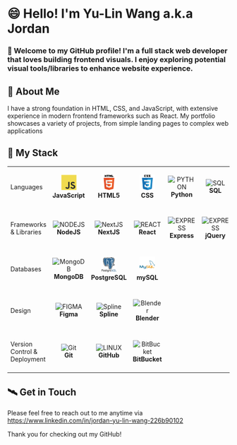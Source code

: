 <!--
**jordanwang199507/jordanwang199507** is a ✨ _special_ ✨ repository because its `README.md` (this file) appears on your GitHub profile.

Here are some ideas to get you started:

- 🔭 I’m currently working on ...
- 🌱 I’m currently learning ...
- 👯 I’m looking to collaborate on ...
- 🤔 I’m looking for help with ...
- 💬 Ask me about ...
- 📫 How to reach me: ...
- 😄 Pronouns: ...
- ⚡ Fun fact: ...
-->
<h1>😄 Hello! I'm Yu-Lin Wang a.k.a Jordan</h1>

### 🧋 Welcome to my GitHub profile! I'm a full stack web developer that loves building frontend visuals. I enjoy exploring potential visual tools/libraries to enhance website experience.

## 🌱 About Me 
I have a strong foundation in HTML, CSS, and JavaScript, with extensive experience in modern frontend frameworks such as React. My portfolio showcases a variety of projects, from simple landing pages to complex web applications

## 📘 My Stack
<table>  
  <tr>
    <td>Languages</td>
    <td align="center" height="88" width="88">
      <img
        src="https://raw.githubusercontent.com/devicons/devicon/master/icons/javascript/javascript-original.svg"
        width="35"
        height="35"
        alt="JAVASCRIPT"
      />
      <br /><strong>JavaScript</strong>
    </td>
    <td align="center" height="88" width="88">
      <img
        src="https://raw.githubusercontent.com/devicons/devicon/master/icons/html5/html5-original-wordmark.svg"
        width="35"
        height="35"
        alt="HTML"
      />
      <br /><strong>HTML5</strong>
    </td>
    <td align="center" height="88" width="88">
      <img
        src="https://raw.githubusercontent.com/devicons/devicon/master/icons/css3/css3-original-wordmark.svg"
        width="35"
        height="35"
        alt="CSS"
      />
      <br /><strong>CSS</strong>
    </td>
    <td align="center" height="88" width="88">
      <img
        src="https://cdn3.iconfinder.com/data/icons/logos-and-brands-adobe/512/267_Python-1024.png"
        width="35"
        height="35"
        alt="PYTHON"
      />
      <br /><strong>Python</strong>
    </td>
    <td align="center" height="88" width="88">
      <img
        src="https://cdn3.iconfinder.com/data/icons/file-extension-11/512/sql-file-extension-format-digital-512.png"
        width="35"
        height="35"
        alt="SQL"
      />
      <br /><strong>SQL</strong>
    </td>
    <td align="center" height="88" width="88">
      <img
        src="https://cdn-icons-png.flaticon.com/512/5968/5968282.png"
        width="35"
        height="35"
        alt="Java"
      />
      <br /><strong>Java</strong>
    </td>
    <td align="center" height="88" width="88">
      <img
        src="https://sass-lang.com/assets/img/logos/logo.svg"
        width="35"
        height="35"
        alt="SASS"
      />
      <br /><strong>Sass</strong>
    </td>
    <td align="center" height="88" width="88">
      <img
        src="https://images.viblo.asia/1e584999-0b5a-4189-9081-b9a41212265d.jpg"
        width="35"
        height="35"
        alt="Tailwind"
      />
      <br /><strong>Tailwind</strong>
    </td>
        <td align="center" height="88" width="88">
      <img
        src="https://raw.githubusercontent.com/isocpp/logos/master/cpp_logo.png"
        width="35"
        height="35"
        alt="C++"
      />
      <br /><strong>C++</strong>
    </td>
  </tr>
  
  <tr>
    <td>Frameworks & Libraries</td>    
    <td align="center" height="88" width="88">
      <img
        src="https://cdn.freebiesupply.com/logos/large/2x/nodejs-icon-logo-png-transparent.png"
        width="35"
        height="35"
        alt="NODEJS"
      />
      <br /><strong>NodeJS</strong>
    </td>
    <td align="center" height="88" width="88">
      <img
        src="https://pbs.twimg.com/profile_images/1565710214019444737/if82cpbS_400x400.jpg"
        width="35"
        height="35"
        alt="NextJS"
      />
      <br /><strong>NextJS</strong>
    </td>
    <td align="center" height="88" width="88">
      <img
        src="https://cdn0.iconfinder.com/data/icons/logos-brands-in-colors/128/react_color-512.png"
        width="35"
        height="35"
        alt="REACT"
      />
      <br /><strong>React</strong>
    </td>
    <td align="center" height="88" width="88">
      <img
        src="https://jsurt.github.io/jacks-portfolio/images/color-express-icon%20(1).png"
        width="35"
        height="35"
        alt="EXPRESS"
      />
      <br /><strong>Express</strong>
    </td>
    <td align="center" height="88" width="88">
      <img
        src="https://cdn3.iconfinder.com/data/icons/popular-services-brands/512/jquery-512.png"
        width="35"
        height="35"
        alt="EXPRESS"
      />
      <br /><strong>jQuery</strong>
    </td>
    <td align="center" height="88" width="88">
      <img
        src="https://grails.org/images/grails.png"
        width="35"
        height="35"
        alt="Grails"
      />
      <br /><strong>Grails</strong>
    </td>
    <td align="center" height="88" width="88">
      <img
        src="https://getbootstrap.com/docs/5.3/assets/brand/bootstrap-logo-shadow.png"
        width="35"
        height="35"
        alt="EXPRESS"
      />
      <br /><strong>Bootstrap</strong>
    </td>
    
  <tr>
    <td>Databases</td>
      <td align="center" height="88" width="88">
        <img
          src="https://images.contentstack.io/v3/assets/blt7151619cb9560896/bltac81c4aa3529ee37/65fd965e8f4444482dc3a079/la1a2b2h67gwwqnvs-mdb-logos.svg"
          width="35"
          height="35"
          alt="MongoDB"
        />
        <br /><strong>MongoDB</strong>
      </td>
    <td align="center" height="88" width="88">
        <img
          src="https://raw.githubusercontent.com/devicons/devicon/master/icons/postgresql/postgresql-original-wordmark.svg"
          width="35"
          height="35"
          alt="POSTGRESQL"
        />
        <br /><strong>PostgreSQL</strong>
      </td>
      <td align="center" height="88" width="88">
        <img
          src="https://raw.githubusercontent.com/devicons/devicon/master/icons/mysql/mysql-original-wordmark.svg"
          width="35"
          height="35"
          alt="MYSQL"
        />
        <br /><strong>mySQL</strong>
      </td>
  </tr>
  <tr>
    <td>Design</td>
    <td align="center" height="88" min-width="88">
      <img
        src="https://cdn-icons-png.flaticon.com/512/5968/5968705.png"
        width="35"
        height="35"
        alt="FIGMA"
      />
      <br /><strong>Figma</strong>
    </td>
        <td align="center" height="88" min-width="88">
      <img
        src="https://yt3.googleusercontent.com/c8Cl0bqtAXpnh-2EloQQGiokLP2wr9o8rmF7CqUpZC7JGbd_JJW__kQL8EnGd8pFdspN79Jx2g=s900-c-k-c0x00ffffff-no-rj"
        width="35"
        height="35"
        alt="Spline"
      />
      <br /><strong>Spline</strong>
    </td>
        <td align="center" height="88" min-width="88">
      <img
        src="https://download.blender.org/branding/community/blender_community_badge_white.png"
        width="35"
        height="35"
        alt="Blender"
      />
      <br /><strong>Blender</strong>
    </td>
  </tr>
  
  <tr>
    <td>Version Control & Deployment</td>
    <td align="center" height="88" min-width="88">
      <img
        src="https://www.vectorlogo.zone/logos/git-scm/git-scm-icon.svg"
        width="35"
        height="35"
        alt="Git"
      />
      <br /><strong>Git</strong>
    </td>
    <td align="center" height="88" min-width="88">
      <img
        src="https://cdn4.iconfinder.com/data/icons/ionicons/512/icon-social-github-512.png"
        width="35"
        height="35"
        alt="LINUX"
      />
      <br /><strong>GitHub</strong>
    </td>
    <td align="center" height="88" min-width="88">
      <img
        src="https://encrypted-tbn0.gstatic.com/images?q=tbn:ANd9GcT6G4-EPXi7nX3jIFCqmyJ7ss7kg6iY2X2XuQ&s"
        width="35"
        height="35"
        alt="BitBucket"
      />
      <br /><strong>BitBucket</strong>
    </td>
  </tr>
</table>


## 🛰️ Get in Touch
Please feel free to reach out to me anytime via https://www.linkedin.com/in/jordan-yu-lin-wang-226b90102

Thank you for checking out my GitHub!
